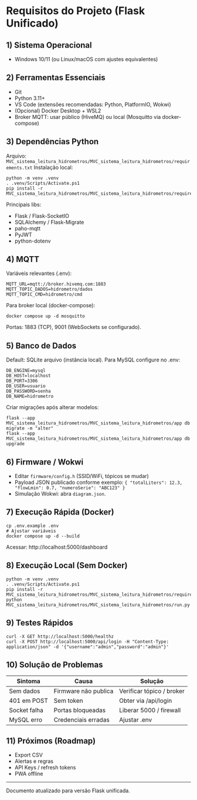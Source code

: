 # Requisitos do Projeto (Flask Unificado)

## 1) Sistema Operacional
- Windows 10/11 (ou Linux/macOS com ajustes equivalentes)

## 2) Ferramentas Essenciais
- Git
- Python 3.11+
- VS Code (extensões recomendadas: Python, PlatformIO, Wokwi)
- (Opcional) Docker Desktop + WSL2
- Broker MQTT: usar público (HiveMQ) ou local (Mosquitto via docker-compose)

## 3) Dependências Python
Arquivo: `MVC_sistema_leitura_hidrometros/MVC_sistema_leitura_hidrometros/requirements.txt`
Instalação local:
```
python -m venv .venv
. .venv/Scripts/Activate.ps1
pip install -r MVC_sistema_leitura_hidrometros/MVC_sistema_leitura_hidrometros/requirements.txt
```

Principais libs:
- Flask / Flask-SocketIO
- SQLAlchemy / Flask-Migrate
- paho-mqtt
- PyJWT
- python-dotenv

## 4) MQTT
Variáveis relevantes (.env):
```
MQTT_URL=mqtt://broker.hivemq.com:1883
MQTT_TOPIC_DADOS=hidrometro/dados
MQTT_TOPIC_CMD=hidrometro/cmd
```
Para broker local (docker-compose):
```
docker compose up -d mosquitto
```
Portas: 1883 (TCP), 9001 (WebSockets se configurado).

## 5) Banco de Dados
Default: SQLite arquivo (instância local). Para MySQL configure no .env:
```
DB_ENGINE=mysql
DB_HOST=localhost
DB_PORT=3306
DB_USER=usuario
DB_PASSWORD=senha
DB_NAME=hidrometro
```
Criar migrações após alterar modelos:
```
flask --app MVC_sistema_leitura_hidrometros/MVC_sistema_leitura_hidrometros/app db migrate -m "alter"
flask --app MVC_sistema_leitura_hidrometros/MVC_sistema_leitura_hidrometros/app db upgrade
```

## 6) Firmware / Wokwi
- Editar `firmware/config.h` (SSID/WiFi, tópicos se mudar)
- Payload JSON publicado conforme exemplo: `{ "totalLiters": 12.3, "flowLmin": 0.7, "numeroSerie": "ABC123" }`
- Simulação Wokwi: abra `diagram.json`.

## 7) Execução Rápida (Docker)
```
cp .env.example .env
# Ajustar variáveis
docker compose up -d --build
```
Acessar: http://localhost:5000/dashboard

## 8) Execução Local (Sem Docker)
```
python -m venv .venv
. .venv/Scripts/Activate.ps1
pip install -r MVC_sistema_leitura_hidrometros/MVC_sistema_leitura_hidrometros/requirements.txt
python MVC_sistema_leitura_hidrometros/MVC_sistema_leitura_hidrometros/run.py
```

## 9) Testes Rápidos
```
curl -X GET http://localhost:5000/healthz
curl -X POST http://localhost:5000/api/login -H "Content-Type: application/json" -d '{"username":"admin","password":"admin"}'
```

## 10) Solução de Problemas
| Sintoma | Causa | Solução |
|---------|-------|---------|
| Sem dados | Firmware não publica | Verificar tópico / broker |
| 401 em POST | Sem token | Obter via /api/login |
| Socket falha | Portas bloqueadas | Liberar 5000 / firewall |
| MySQL erro | Credenciais erradas | Ajustar .env |

## 11) Próximos (Roadmap)
- Export CSV
- Alertas e regras
- API Keys / refresh tokens
- PWA offline

---
Documento atualizado para versão Flask unificada.
